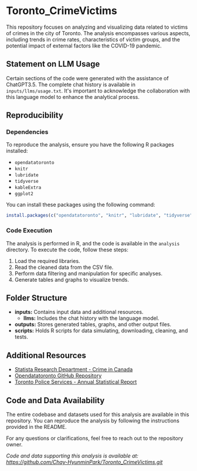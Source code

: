 # Toronto_CrimeVictims

This repository focuses on analyzing and visualizing data related to victims of crimes in the city of Toronto. The analysis encompasses various aspects, including trends in crime rates, characteristics of victim groups, and the potential impact of external factors like the COVID-19 pandemic.

## Statement on LLM Usage
Certain sections of the code were generated with the assistance of ChatGPT3.5. The complete chat history is available in `inputs/llms/usage.txt`. It's important to acknowledge the collaboration with this language model to enhance the analytical process.

## Reproducibility

### Dependencies
To reproduce the analysis, ensure you have the following R packages installed:

- `opendatatoronto`
- `knitr`
- `lubridate`
- `tidyverse`
- `kableExtra`
- `ggplot2`

You can install these packages using the following command:

```R
install.packages(c("opendatatoronto", "knitr", "lubridate", "tidyverse", "kableExtra", "ggplot2"))
```

### Code Execution
The analysis is performed in R, and the code is available in the `analysis` directory. To execute the code, follow these steps:

1. Load the required libraries.
2. Read the cleaned data from the CSV file.
3. Perform data filtering and manipulation for specific analyses.
4. Generate tables and graphs to visualize trends.


## Folder Structure

- **inputs:** Contains input data and additional resources.
  - **llms:** Includes the chat history with the language model.
- **outputs:** Stores generated tables, graphs, and other output files.
- **scripts:** Holds R scripts for data simulating, downloading, cleaning, and tests.

## Additional Resources

- [Statista Research Department - Crime in Canada](https://www.statista.com/topics/2814/crime-in-canada/)
- [Opendatatoronto GitHub Repository](https://github.com/sharlagelfand/opendatatoronto)
- [Toronto Police Services - Annual Statistical Report](https://data.torontopolice.on.ca/datasets/TorontoPS::reported-crimes-asr-rc-tbl-001/about)

## Code and Data Availability

The entire codebase and datasets used for this analysis are available in this repository. You can reproduce the analysis by following the instructions provided in the README.

For any questions or clarifications, feel free to reach out to the repository owner.

*Code and data supporting this analysis is available at: https://github.com/Chay-HyunminPark/Toronto_CrimeVictims.git*
